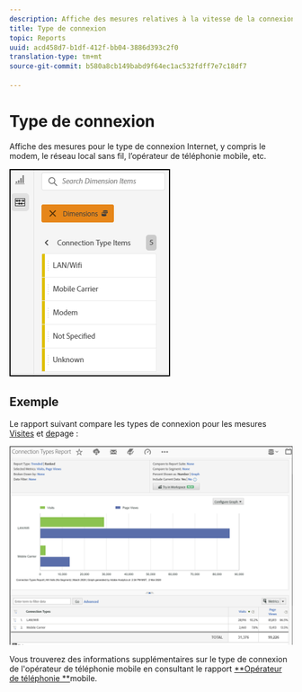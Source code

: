 ```yaml
---
description: Affiche des mesures relatives à la vitesse de la connexion Internet, par exemple, modem, réseau local, trafic mobile, etc.
title: Type de connexion
topic: Reports
uuid: acd458d7-b1df-412f-bb04-3886d393c2f0
translation-type: tm+mt
source-git-commit: b580a8cb149babd9f64ec1ac532fdff7e7c18df7

---
```



# Type de connexion

Affiche des mesures pour le type de connexion Internet, y compris le modem, le réseau local sans fil, l’opérateur de téléphonie mobile, etc.

![types](assets/connection.png)

## Exemple

Le rapport suivant compare les types de connexion pour les mesures [Visites](https://docs.adobe.com/content/help/fr-FR/analytics/components/variables/metrics/metrics-visit.html) et [de](https://docs.adobe.com/content/help/en/analytics/components/variables/dimensions-reports/reports-page-views.html)page :

![rapport](assets/contype_compare.png)

Vous trouverez des informations supplémentaires sur le type de connexion de l&#39;opérateur de téléphonie mobile en consultant le rapport [**Opérateur de téléphonie **](https://docs.adobe.com/content/help/en/analytics/components/variables/dimensions-reports/reports-mobile-carrier.html)mobile.
